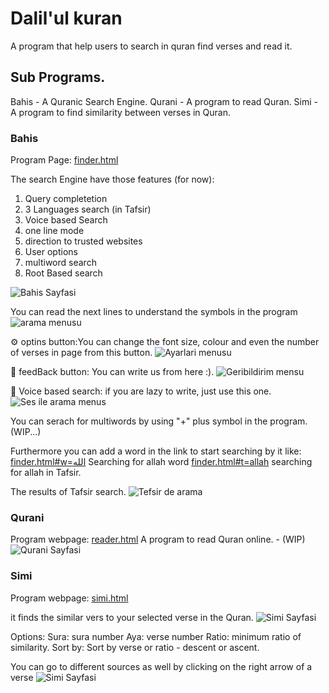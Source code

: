 # Dalil'ul kuran
A program that help users to search in quran find verses and read it. 

## Sub Programs.
Bahis - A Quranic Search Engine.
Qurani - A program to read Quran.
Simi - A program to find similarity between verses in Quran. 

### Bahis
Program Page: [finder.html](../finder.html)

The search Engine have those features (for now):
   1. Query completetion 
   2. 3 Languages search (in Tafsir)
   3. Voice based Search
   4. one line mode
   5. direction to trusted websites
   6. User options
   7. multiword search
   8. Root Based search
   
![Bahis Sayfasi](../images/finder.png)

You can read the next lines to understand the symbols in the program
![arama menusu](../images/SearchBar.png)

⚙️ optins button:You can change the font size, colour and even the number of verses in page from this button.
![Ayarlari menusu](../images/finderAyarlar.png)

📝 feedBack button: You can write us from here :).
![Geribildirim mensu](../images/geribildirim.png)

🎤 Voice based search: if you are lazy to write, just use this one.
![Ses ile arama menus](../images/sesArama.png)

You can serach for multiwords by using "+" plus symbol in the program. 
(WIP...)

Furthermore you can add a word in the link to start searching by it like: 
[finder.html#w=الله](../finder.html#w=الله) Searching for allah word
[finder.html#t=allah](../finder.html#t=allah) searching for allah in Tafsir.

The results of Tafsir search.
![Tefsir de arama](../images/finderTefsirArama.png)

### Qurani
Program webpage: [reader.html](../reader.html)
A program to read Quran online. - (WIP)
![Qurani Sayfasi](../images/reader.png)

### Simi
Program webpage: [simi.html](../simi.html)

it finds the similar vers to your selected verse in the Quran.
![Simi Sayfasi](../images/simiSearch.png)

Options: 
Sura: sura number 
Aya: verse number
Ratio: minimum ratio of similarity.
Sort by: Sort by verse or ratio - descent or ascent.

You can go to different sources as well by clicking on the right arrow of a verse
![Simi Sayfasi](../images/SimiDirection.png)





